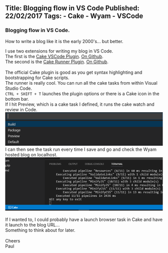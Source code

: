 Title: Blogging flow in VS Code
Published: 22/02/2017
Tags: 
    - Cake
    - Wyam
    - VSCode
---
### Blogging flow in VS Code.

<p>How to write a blog like it is the early 2000's... but better.</p>

I use two extensions for writing my blog in VS Code. <br>
The first is the [Cake VSCode Plugin](https://marketplace.visualstudio.com/items?itemName=cake-build.cake-vscode). [On Github](https://github.com/cake-build/cake-vscode). <br>
The second is the [Cake Runner Plugin](https://marketplace.visualstudio.com/items?itemName=wk-j.cake-runner). [On Github](https://github.com/wk-j/vscode-cake-runner). <br>
<br>
The official Cake plugin is good as you get syntax highlighting and bootstrapping for Cake scripts. <br> 
The runner is really cool. You can run all the cake tasks from within Visual Studio Code.<br>
`CTRL + SHIFT + T` launches the plugin options or there is a Cake icon in the bottom bar.<br> 
If I hit Preview, which is a cake task I defined, it runs the cake watch and review in Code.<br>
![alt](../images/CakeVSCode/CakeOptions.png)<br>
I can then see the task run every time I save and go and check the Wyam hosted blog on localhost.<br>
![alt](../images/CakeVSCode/CakeReview.png)<br>
<br>
If I wanted to, I could probably have a launch browser task in Cake and have it launch to the blog URL...<br>
Something to think about for later. <br>
<br>
Cheers<br>
Paul